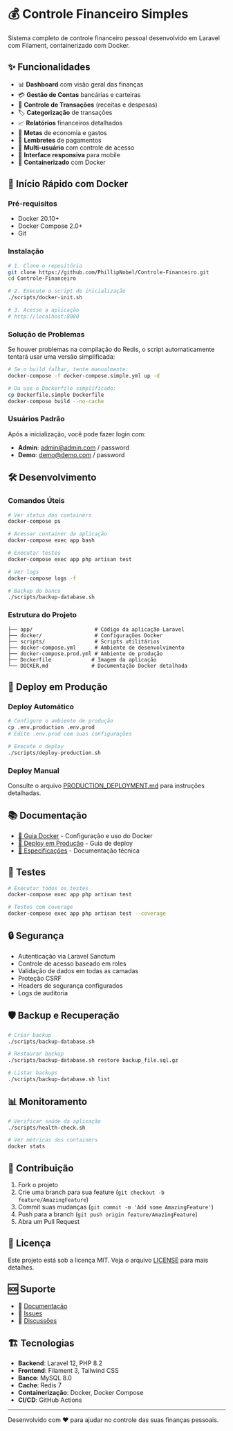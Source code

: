 # 💰 Controle Financeiro Simples

Sistema completo de controle financeiro pessoal desenvolvido em Laravel com Filament, containerizado com Docker.

## ✨ Funcionalidades

- 📊 **Dashboard** com visão geral das finanças
- 💳 **Gestão de Contas** bancárias e carteiras
- 📝 **Controle de Transações** (receitas e despesas)
- 🏷️ **Categorização** de transações
- 📈 **Relatórios** financeiros detalhados
- 🎯 **Metas** de economia e gastos
- 🔔 **Lembretes** de pagamentos
- 👥 **Multi-usuário** com controle de acesso
- 📱 **Interface responsiva** para mobile
- 🐳 **Containerizado** com Docker

## 🚀 Início Rápido com Docker

### Pré-requisitos

- Docker 20.10+
- Docker Compose 2.0+
- Git

### Instalação

```bash
# 1. Clone o repositório
git clone https://github.com/PhillipNobel/Controle-Financeiro.git
cd Controle-Financeiro

# 2. Execute o script de inicialização
./scripts/docker-init.sh

# 3. Acesse a aplicação
# http://localhost:8080
```

### Solução de Problemas

Se houver problemas na compilação do Redis, o script automaticamente tentará usar uma versão simplificada:

```bash
# Se o build falhar, tente manualmente:
docker-compose -f docker-compose.simple.yml up -d

# Ou use o Dockerfile simplificado:
cp Dockerfile.simple Dockerfile
docker-compose build --no-cache
```

### Usuários Padrão

Após a inicialização, você pode fazer login com:

- **Admin**: admin@admin.com / password
- **Demo**: demo@demo.com / password

## 🛠️ Desenvolvimento

### Comandos Úteis

```bash
# Ver status dos containers
docker-compose ps

# Acessar container da aplicação
docker-compose exec app bash

# Executar testes
docker-compose exec app php artisan test

# Ver logs
docker-compose logs -f

# Backup do banco
./scripts/backup-database.sh
```

### Estrutura do Projeto

```
├── app/                    # Código da aplicação Laravel
├── docker/                 # Configurações Docker
├── scripts/                # Scripts utilitários
├── docker-compose.yml      # Ambiente de desenvolvimento
├── docker-compose.prod.yml # Ambiente de produção
├── Dockerfile             # Imagem da aplicação
└── DOCKER.md              # Documentação Docker detalhada
```

## 🚀 Deploy em Produção

### Deploy Automático

```bash
# Configure o ambiente de produção
cp .env.production .env.prod
# Edite .env.prod com suas configurações

# Execute o deploy
./scripts/deploy-production.sh
```

### Deploy Manual

Consulte o arquivo [PRODUCTION_DEPLOYMENT.md](PRODUCTION_DEPLOYMENT.md) para instruções detalhadas.

## 📚 Documentação

- [📖 Guia Docker](DOCKER.md) - Configuração e uso do Docker
- [🚀 Deploy em Produção](PRODUCTION_DEPLOYMENT.md) - Guia de deploy
- [🔧 Especificações](/.kiro/specs/controle-financeiro-simples/) - Documentação técnica

## 🧪 Testes

```bash
# Executar todos os testes
docker-compose exec app php artisan test

# Testes com coverage
docker-compose exec app php artisan test --coverage
```

## 🔒 Segurança

- Autenticação via Laravel Sanctum
- Controle de acesso baseado em roles
- Validação de dados em todas as camadas
- Proteção CSRF
- Headers de segurança configurados
- Logs de auditoria

## 🛡️ Backup e Recuperação

```bash
# Criar backup
./scripts/backup-database.sh

# Restaurar backup
./scripts/backup-database.sh restore backup_file.sql.gz

# Listar backups
./scripts/backup-database.sh list
```

## 📊 Monitoramento

```bash
# Verificar saúde da aplicação
./scripts/health-check.sh

# Ver métricas dos containers
docker stats
```

## 🤝 Contribuição

1. Fork o projeto
2. Crie uma branch para sua feature (`git checkout -b feature/AmazingFeature`)
3. Commit suas mudanças (`git commit -m 'Add some AmazingFeature'`)
4. Push para a branch (`git push origin feature/AmazingFeature`)
5. Abra um Pull Request

## 📝 Licença

Este projeto está sob a licença MIT. Veja o arquivo [LICENSE](LICENSE) para mais detalhes.

## 🆘 Suporte

- 📖 [Documentação](DOCKER.md)
- 🐛 [Issues](https://github.com/seu-usuario/controle-financeiro/issues)
- 💬 [Discussões](https://github.com/seu-usuario/controle-financeiro/discussions)

## 🏗️ Tecnologias

- **Backend**: Laravel 12, PHP 8.2
- **Frontend**: Filament 3, Tailwind CSS
- **Banco**: MySQL 8.0
- **Cache**: Redis 7
- **Containerização**: Docker, Docker Compose
- **CI/CD**: GitHub Actions

---

Desenvolvido com ❤️ para ajudar no controle das suas finanças pessoais.